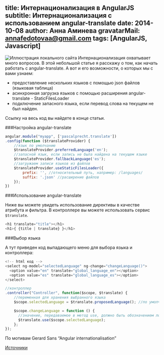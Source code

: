 title: Интернационализация в AngularJS
subtitle: Интернационализация с использованием angular-translate
date: 2014-10-08
author: Анна Аминева
gravatarMail: annafedotovaa@gmail.com
tags: [AngularJS, Javascript]
---

![Иллюстрация локального сайта](/blog/images/Internationalisation.jpg)
Интернационализация охватывает много вопросов. В этой небольшой статье я расскажу о том, как начать работать с angular-translate. А вот и его возможности, о которых мы с вами узнаем:
<!-- more -->
* предоставление нескольких языков с помощью json файлов (языковая таблица)
* асинхронная загрузка языков с помощью расширения angular-translate - StaticFilesLoader
* подключение запасного языка, если перевод слова на текущем не был найден.

Ссылку на весь код вы найдете в конце статьи.

###Настройка angular-translate

```js
angular.module("myapp", ['pascalprecht.translate'])
.config(function ($translateProvider) {
    //язык по умолчанию
    $translateProvider.preferredLanguage('en');
    //запасной язык, если запись не была найдена на текущем языке
    $translateProvider.fallbackLanguage('es');
    //загружаем записи языков из файлов
    $translateProvider.useStaticFilesLoader({
        prefix: '', //относительный путь, например: /languages/
        suffix: '.json' //расширение файлов
    });
})
```

###Использование angular-translate

Ниже вы можете увидеть использование директивы в качестве атрибута и фильтра. В контроллере вы можете использовать сервис `$translate`.
```js
<h1 translate="title"></h1>
<h1>{ {title | translate} }</h1>
```

###Выбор языка 

А тут приведен код выпадающего меню для выбора языка и контроллера:
```js
<!-- html код -->
<select ng-model="selectedLanguage" ng-change="changeLanguage()">
  <option value="en" translate="global_language_en"></option>
  <option value="es" translate="global_language_es"></option>
</select>

//контроллер
.controller("Controller", function($scope, $translate) {
    //переменная для хранения выбранного языка
    $scope.selectedLanguage = $translate.proposedLanguage(); //по умолчанию

    $scope.changeLanguage = function () {
      //значение, передаваемое в метод use, должно быть обозначением локали, например: en-UK, en и т.д.
      $translate.use($scope.selectedLanguage);
    };
});
```

По мотивам Gerard Sans “Angular internationalisation”

[Источники](http://angular-translate.github.io/docs/#/guide)



